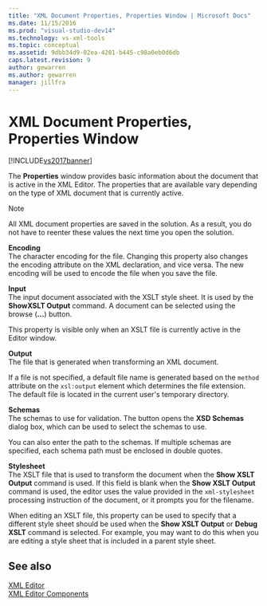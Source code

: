 ```yaml
---
title: "XML Document Properties, Properties Window | Microsoft Docs"
ms.date: 11/15/2016
ms.prod: "visual-studio-dev14"
ms.technology: vs-xml-tools
ms.topic: conceptual
ms.assetid: 9dbb34d9-02ea-4201-b445-c98a0eb0d6db
caps.latest.revision: 9
author: gewarren
ms.author: gewarren
manager: jillfra
---
```

# XML Document Properties, Properties Window
[!INCLUDE[vs2017banner](../includes/vs2017banner.md)]

The **Properties** window provides basic information about the document that is active in the XML Editor. The properties that are available vary depending on the type of XML document that is currently active.  
  
> [!NOTE]
> All XML document properties are saved in the solution. As a result, you do not have to reenter these values the next time you open the solution.  
  
 **Encoding**  
 The character encoding for the file. Changing this property also changes the encoding attribute on the XML declaration, and vice versa. The new encoding will be used to encode the file when you save the file.  
  
 **Input**  
 The input document associated with the XSLT style sheet. It is used by the **ShowXSLT Output** command. A document can be selected using the browse (**...**) button.  
  
 This property is visible only when an XSLT file is currently active in the Editor window.  
  
 **Output**  
 The file that is generated when transforming an XML document.  
  
 If a file is not specified, a default file name is generated based on the `method` attribute on the `xsl:output` element which determines the file extension. The default file is located in the current user's temporary directory.  
  
 **Schemas**  
 The schemas to use for validation. The button opens the **XSD Schemas** dialog box, which can be used to select the schemas to use.  
  
 You can also enter the path to the schemas. If multiple schemas are specified, each schema path must be enclosed in double quotes.  
  
 **Stylesheet**  
 The XSLT file that is used to transform the document when the **Show XSLT Output** command is used. If this field is blank when the **Show XSLT Output** command is used, the editor uses the value provided in the `xml-stylesheet` processing instruction of the document, or it prompts you for the filename.  
  
 When editing an XSLT file, this property can be used to specify that a different style sheet should be used when the **Show XSLT Output** or **Debug XSLT** command is selected. For example, you may want to do this when you are editing a style sheet that is included in a parent style sheet.  
  
## See also  
 [XML Editor](../xml-tools/xml-editor.md)   
 [XML Editor Components](../xml-tools/xml-editor-components.md)

